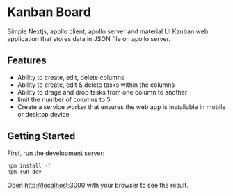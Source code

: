 # Kanban Board
Simple Nextjs, apollo client, apollo server and material UI Kanban web application that stores data in JSON file on apollo server.
## Features

- Ability to create, edit, delete columns
- Ability to create, edit & delete tasks within the columns
- Ability to drage and drop tasks from one column to another
- limit the number of columns to 5
- Create a service worker that ensures the web app is installable in mobile or desktop device

## Getting Started

First, run the development server:

```bash
npm install -f
npm run dev

```

Open [http://localhost:3000](http://localhost:3000) with your browser to see the result.

